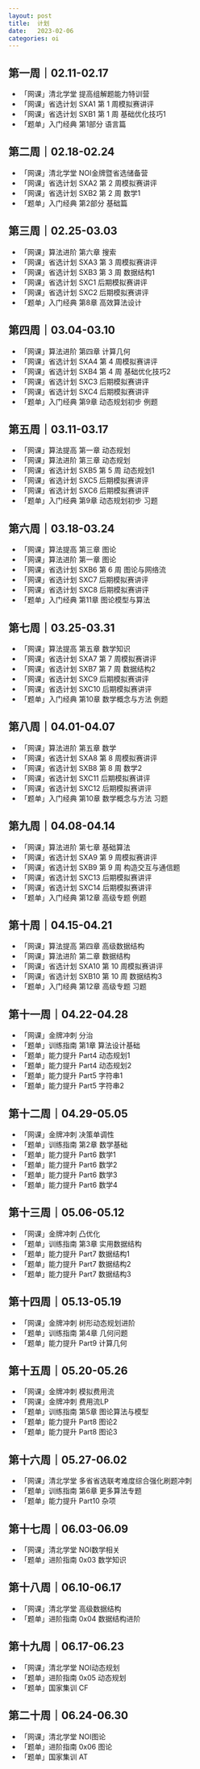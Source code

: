 ```yaml
---
layout: post
title:  计划
date:   2023-02-06
categories: oi
---
```


## 第一周｜02.11-02.17

*   「网课」清北学堂 提高组解题能力特训营
*   「网课」省选计划 SXA1 第 1 周模拟赛讲评
*   「网课」省选计划 SXB1 第 1 周 基础优化技巧1
*   「题单」入门经典 第1部分 语言篇

## 第二周｜02.18-02.24

*   「网课」清北学堂 NOI金牌暨省选储备营
*   「网课」省选计划 SXA2 第 2 周模拟赛讲评
*   「网课」省选计划 SXB2 第 2 周 数学1
*   「题单」入门经典 第2部分 基础篇

## 第三周｜02.25-03.03

*   「网课」算法进阶 第六章 搜索
*   「网课」省选计划 SXA3 第 3 周模拟赛讲评
*   「网课」省选计划 SXB3 第 3 周 数据结构1
*   「网课」省选计划 SXC1 后期模拟赛讲评
*   「网课」省选计划 SXC2 后期模拟赛讲评
*   「题单」入门经典 第8章 高效算法设计

## 第四周｜03.04-03.10

*   「网课」算法进阶 第四章 计算几何
*   「网课」省选计划 SXA4 第 4 周模拟赛讲评
*   「网课」省选计划 SXB4 第 4 周 基础优化技巧2
*   「网课」省选计划 SXC3 后期模拟赛讲评
*   「网课」省选计划 SXC4 后期模拟赛讲评
*   「题单」入门经典 第9章 动态规划初步 例题

## 第五周｜03.11-03.17

*   「网课」算法提高 第一章 动态规划
*   「网课」算法进阶 第三章 动态规划
*   「网课」省选计划 SXB5 第 5 周 动态规划1
*   「网课」省选计划 SXC5 后期模拟赛讲评
*   「网课」省选计划 SXC6 后期模拟赛讲评
*   「题单」入门经典 第9章 动态规划初步 习题

## 第六周｜03.18-03.24

*   「网课」算法提高 第三章 图论
*   「网课」算法进阶 第一章 图论
*   「网课」省选计划 SXB6 第 6 周 图论与网络流
*   「网课」省选计划 SXC7 后期模拟赛讲评
*   「网课」省选计划 SXC8 后期模拟赛讲评
*   「题单」入门经典 第11章 图论模型与算法

## 第七周｜03.25-03.31

*   「网课」算法提高 第五章 数学知识
*   「网课」省选计划 SXA7 第 7 周模拟赛讲评
*   「网课」省选计划 SXB7 第 7 周 数据结构2
*   「网课」省选计划 SXC9 后期模拟赛讲评
*   「网课」省选计划 SXC10 后期模拟赛讲评
*   「题单」入门经典 第10章 数学概念与方法 例题

## 第八周｜04.01-04.07

*   「网课」算法进阶 第五章 数学
*   「网课」省选计划 SXA8 第 8 周模拟赛讲评
*   「网课」省选计划 SXB8 第 8 周 数学2
*   「网课」省选计划 SXC11 后期模拟赛讲评
*   「网课」省选计划 SXC12 后期模拟赛讲评
*   「题单」入门经典 第10章 数学概念与方法 习题

## 第九周｜04.08-04.14

*   「网课」算法进阶 第七章 基础算法
*   「网课」省选计划 SXA9 第 9 周模拟赛讲评
*   「网课」省选计划 SXB9 第 9 周 构造交互与通信题
*   「网课」省选计划 SXC13 后期模拟赛讲评
*   「网课」省选计划 SXC14 后期模拟赛讲评
*   「题单」入门经典 第12章 高级专题 例题

## 第十周｜04.15-04.21

*   「网课」算法提高 第四章 高级数据结构
*   「网课」算法进阶 第二章 数据结构
*   「网课」省选计划 SXA10 第 10 周模拟赛讲评
*   「网课」省选计划 SXB10 第 10 周 数据结构3
*   「题单」入门经典 第12章 高级专题 习题

## 第十一周｜04.22-04.28

*   「网课」金牌冲刺 分治
*   「题单」训练指南 第1章 算法设计基础
*   「题单」能力提升 Part4 动态规划1
*   「题单」能力提升 Part4 动态规划2
*   「题单」能力提升 Part5 字符串1
*   「题单」能力提升 Part5 字符串2

## 第十二周｜04.29-05.05

*   「网课」金牌冲刺 决策单调性
*   「题单」训练指南 第2章 数学基础
*   「题单」能力提升 Part6 数学1
*   「题单」能力提升 Part6 数学2
*   「题单」能力提升 Part6 数学3
*   「题单」能力提升 Part6 数学4

## 第十三周｜05.06-05.12

*   「网课」金牌冲刺 凸优化
*   「题单」训练指南 第3章 实用数据结构
*   「题单」能力提升 Part7 数据结构1
*   「题单」能力提升 Part7 数据结构2
*   「题单」能力提升 Part7 数据结构3

## 第十四周｜05.13-05.19

*   「网课」金牌冲刺 树形动态规划进阶
*   「题单」训练指南 第4章 几何问题
*   「题单」能力提升 Part9 计算几何

## 第十五周｜05.20-05.26

*   「网课」金牌冲刺 模拟费用流
*   「网课」金牌冲刺 费用流LP
*   「题单」训练指南 第5章 图论算法与模型
*   「题单」能力提升 Part8 图论2
*   「题单」能力提升 Part8 图论3

## 第十六周｜05.27-06.02

*   「网课」清北学堂 多省省选联考难度综合强化刷题冲刺
*   「题单」训练指南 第6章 更多算法专题
*   「题单」能力提升 Part10 杂项

## 第十七周｜06.03-06.09

*   「网课」清北学堂 NOI数学相关
*   「题单」进阶指南 0x03 数学知识

## 第十八周｜06.10-06.17

*   「网课」清北学堂 高级数据结构
*   「题单」进阶指南 0x04 数据结构进阶

## 第十九周｜06.17-06.23

*   「网课」清北学堂 NOI动态规划
*   「题单」进阶指南 0x05 动态规划
*   「题单」国家集训 CF

## 第二十周｜06.24-06.30

*   「网课」清北学堂 NOI图论
*   「题单」进阶指南 0x06 图论
*   「题单」国家集训 AT